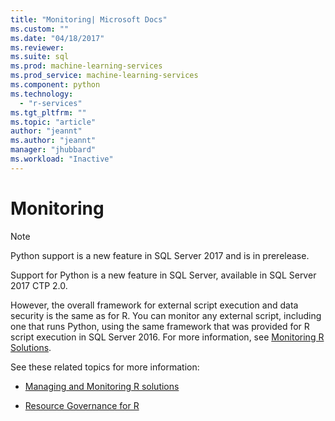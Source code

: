 ```yaml
---
title: "Monitoring| Microsoft Docs"
ms.custom: ""
ms.date: "04/18/2017"
ms.reviewer: 
ms.suite: sql
ms.prod: machine-learning-services
ms.prod_service: machine-learning-services
ms.component: python
ms.technology: 
  - "r-services"
ms.tgt_pltfrm: ""
ms.topic: "article"
author: "jeannt"
ms.author: "jeannt"
manager: "jhubbard"
ms.workload: "Inactive"
---
```

# Monitoring


> [!NOTE]
> Python support is a new feature in SQL Server 2017 and is in prerelease.

Support for Python is a new feature in SQL Server, available in SQL Server 2017 CTP 2.0.

However, the overall framework for external script execution and data security is the same as for R. You can monitor any external script, including one that runs Python, using the same framework that was provided for R script execution in SQL Server 2016. For more information, see [Monitoring R Solutions](../r/managing-and-monitoring-r-solutions.md).

See these related topics for more information:

+ [Managing and Monitoring R solutions](../../advanced-analytics/r/managing-and-monitoring-r-solutions.md)

+ [Resource Governance for R](../../advanced-analytics/r/resource-governance-for-r-services.md)

